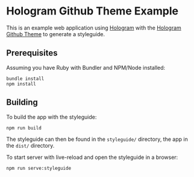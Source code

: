# Hologram Github Theme Example

This is an example web application using [Hologram](https://github.com/trulia/hologram) with the [Hologram Github Theme](https://github.com/wearecube/hologram-github-theme) to generate a styleguide.

## Prerequisites

Assuming you have Ruby with Bundler and NPM/Node installed:

```
bundle install
npm install
```

## Building

To build the app with the styleguide:

```
npm run build
```

The styleguide can then be found in the ```styleguide/``` directory, the app in the ```dist/``` directory.

To start server with live-reload and open the styleguide in a browser:

```
npm run serve:styleguide
```
